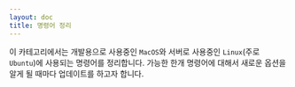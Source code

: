 ```yaml
---
layout: doc
title: 명령어 정리
---
```


이 카테고리에서는 개발용으로 사용중인 `MacOS`와 서버로 사용중인 `Linux`(주로 `Ubuntu`)에 사용되는 명령어를 정리합니다.
가능한 한개 명령어에 대해서 새로운 옵션을 알게 될 때마다 업데이트를 하고자 합니다.
